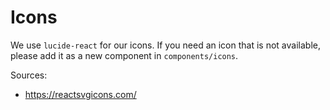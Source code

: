 # Icons

We use `lucide-react` for our icons. If you need an icon that is not available, please add it as a new component in `components/icons`.

Sources:

- https://reactsvgicons.com/
